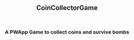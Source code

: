 <center><h2>CoinCollectorGame</h2><br/></center>
<center><h3>A PWApp Game to collect coins and survive bombs</h3></center>
